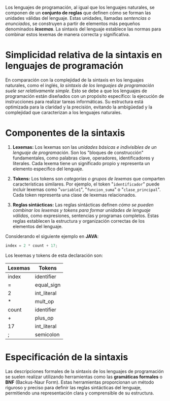 Los lenguajes de programación, al igual que los lenguajes naturales, se componen de un **conjunto de reglas** que definen cómo se forman las unidades válidas del lenguaje. Estas unidades, llamadas _sentencias o enunciados_, se construyen a partir de elementos más pequeños denominados **_lexemas_**. La sintaxis del lenguaje establece las normas para combinar estos lexemas de manera correcta y significativa.

# Simplicidad relativa de la sintaxis en lenguajes de programación

En comparación con la complejidad de la sintaxis en los lenguajes naturales, como el inglés, _la sintaxis de los lenguajes de programación suele ser relativamente simple_. Esto se debe a que los lenguajes de programación están diseñados con un propósito específico: la ejecución de instrucciones para realizar tareas informáticas. Su estructura está optimizada para la claridad y la precisión, evitando la ambigüedad y la complejidad que caracterizan a los lenguajes naturales.

# Componentes de la sintaxis

1. **Lexemas:** Los lexemas son las _unidades básicas e indivisibles de un lenguaje de programación_. Son los "bloques de construcción" fundamentales, como palabras clave, operadores, identificadores y literales. Cada lexema tiene un significado propio y representa un elemento específico del lenguaje.

2. **Tokens:** Los tokens son _categorías o grupos de lexemas_ que comparten características similares. Por ejemplo, el token "`identificador`" puede incluir lexemas como "`variable1`", "`funcion_suma`" o "`clase_principal`". Cada token representa una clase de lexemas relacionados.

3. **Reglas sintácticas:** Las reglas sintácticas definen _cómo se pueden combinar los lexemas y tokens para formar unidades de lenguaje válidas_, como expresiones, sentencias y programas completos. Estas reglas establecen la estructura y organización correctas de los elementos del lenguaje.

Considerando el siguiente ejemplo en **JAVA**:

```java
index = 2 * count + 17;
```

Los lexemas y tokens de esta declaración son:

| Lexemas | Tokens      |
| ------- | ----------- |
| index   | identifier  |
| =       | equal_sign  |
| 2       | int_literal |
| *       | mult_op     |
| count   | identifier  |
| +       | plus_op     |
| 17      | int_literal |
| ;       | semicolon   |

# Especificación de la sintaxis

Las descripciones formales de la sintaxis de los lenguajes de programación se suelen realizar utilizando herramientas como las **gramáticas formales** o **BNF** (Backus-Naur Form). Estas herramientas proporcionan un método riguroso y preciso para definir las reglas sintácticas del lenguaje, permitiendo una representación clara y comprensible de su estructura.
